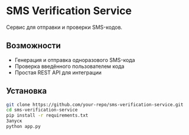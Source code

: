 # SMS Verification Service

Сервис для отправки и проверки SMS-кодов.

## Возможности
- Генерация и отправка одноразового SMS-кода
- Проверка введённого пользователем кода
- Простая REST API для интеграции

## Установка
```bash
git clone https://github.com/your-repo/sms-verification-service.git
cd sms-verification-service
pip install -r requirements.txt
Запуск
python app.py

